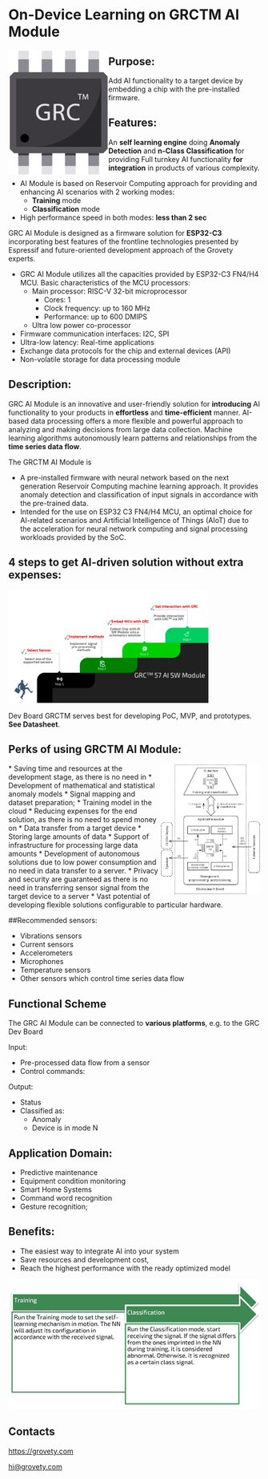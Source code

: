 # On-Device Learning on GRCTM AI Module
<img src="media/chip.png" width=200px align="left">

## Purpose:
Add AI functionality to a target device by embedding a chip with the pre-installed firmware.


## Features:
An **self learning engine** doing **Anomaly Detection** and **n-Class Classification** for providing Full turnkey AI functionality **for integration** in products of various complexity.
* AI Module is based on Reservoir Computing approach for providing and enhancing AI scenarios with 2 working modes:
	* **Training** mode
	* **Classification** mode
* High performance speed in both modes: **less than 2 sec**

GRC AI Module is designed as a firmware solution for **ESP32-C3** incorporating best features of the frontline technologies presented by Espressif and future-oriented development approach of the Grovety experts.
* GRC AI Module utilizes all the capacities provided by ESP32-C3 FN4/H4 MCU. Basic characteristics of the MCU processors:
	* Main processor: RISC-V 32-bit microprocessor 
		* Cores: 1 
		* Clock frequency: up to 160 MHz
		* Performance: up to 600 DMIPS
	* Ultra low power co-processor
* Firmware communication interfaces: I2C, SPI
* Ultra-low latency: Real-time applications
* Exchange data protocols for the chip and external devices (API)
* Non-volatile storage for data processing module

## Description:
GRC AI Module is an innovative and user-friendly solution for **introducing** AI functionality to your products in **effortless** and **time-efficient** manner.
AI-based data processing offers a more flexible and powerful approach to analyzing and making decisions from large data collection. Machine learning algorithms autonomously learn patterns and relationships from the **time series data flow**.

The GRCTM AI Module is
* A pre-installed firmware with neural network based on the next generation Reservoir Computing machine learning approach. It provides anomaly detection and classification of input signals in accordance with the pre-trained data.
* Intended for the use on ESP32 C3 FN4/H4 MCU, an optimal choice for AI-related scenarios and Artificial Intelligence of Things (AIoT) due to the acceleration for neural network computing and signal processing workloads provided by the SoC.

## 4 steps to get AI-driven solution without extra expenses:
<img src="media/stairway.png" width=400px>

Dev Board GRCTM serves best for developing PoC, MVP, and prototypes. **See Datasheet**. 

## Perks of using GRCTM AI Module:
<img src="media/DevBoard_Scheme.png" align="right" width="200">
* Saving time and resources at the development stage, as there is no need in
	* Development of mathematical and statistical anomaly models
	* Signal mapping and dataset preparation;
	* Training model in the cloud
* Reducing expenses for the end solution, as there is no need to spend money on
	* Data transfer from a target device
	* Storing large amounts of data
	* Support of infrastructure for processing large data amounts
* Development of autonomous solutions due to low power consumption and no need in data transfer to a server.
* Privacy and security are guaranteed as there is no need in transferring sensor signal from the target device to a server
* Vast potential of developing flexible solutions configurable to particular hardware.

##Recommended sensors:
* Vibrations sensors
* Current sensors
* Accelerometers
* Microphones
* Temperature sensors
* Other sensors which control time series data flow

## Functional Scheme
The GRC AI Module can be connected to **various platforms**, e.g. to the GRC Dev Board

Input:
* Pre-processed data flow from a sensor
* Control commands:

Output:
* Status
* Classified as:
	* Anomaly
	* Device is in mode N

## Application Domain:
* Predictive maintenance
* Equipment condition monitoring
* Smart Home Systems
* Command word recognition
* Gesture recognition;

## Benefits:
* The easiest way to integrate AI into your system
* Save resources and development cost,
* Reach the highest performance with the ready optimized model

<img src="media/table_ai_chip.png">

## Contacts

https://grovety.com

hi@grovety.com






